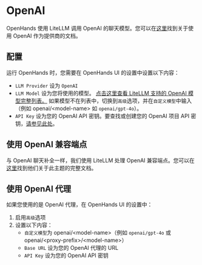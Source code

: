 # OpenAI

OpenHands 使用 LiteLLM 调用 OpenAI 的聊天模型。您可以在[这里](https://docs.litellm.ai/docs/providers/openai)找到关于使用 OpenAI 作为提供商的文档。

## 配置

运行 OpenHands 时，您需要在 OpenHands UI 的设置中设置以下内容：
* `LLM Provider` 设为 `OpenAI`
* `LLM Model` 设为您将使用的模型。
[点击这里查看 LiteLLM 支持的 OpenAI 模型完整列表。](https://docs.litellm.ai/docs/providers/openai#openai-chat-completion-models)
如果模型不在列表中，切换到`高级`选项，并在`自定义模型`中输入（例如 openai/&lt;model-name&gt; 如 `openai/gpt-4o`）。
* `API Key` 设为您的 OpenAI API 密钥。要查找或创建您的 OpenAI 项目 API 密钥，[请参见此处](https://platform.openai.com/api-keys)。

## 使用 OpenAI 兼容端点

与 OpenAI 聊天补全一样，我们使用 LiteLLM 处理 OpenAI 兼容端点。您可以在[这里](https://docs.litellm.ai/docs/providers/openai_compatible)找到他们关于此主题的完整文档。

## 使用 OpenAI 代理

如果您使用的是 OpenAI 代理，在 OpenHands UI 的设置中：
1. 启用`高级`选项
2. 设置以下内容：
   - `自定义模型`为 openai/&lt;model-name&gt;（例如 `openai/gpt-4o` 或 openai/&lt;proxy-prefix&gt;/&lt;model-name&gt;）
   - `Base URL` 设为您的 OpenAI 代理的 URL
   - `API Key` 设为您的 OpenAI API 密钥
